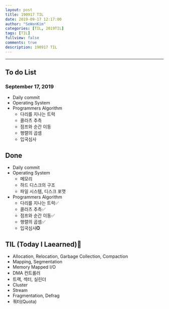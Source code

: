 ```yaml
---
layout: post
title: 190917 TIL
date: 2019-09-17 12:17:00
author: "SeWonKim"
categories: [TIL, 2019TIL]
tags: [TIL]
fullview: false
comments: true
description: 190917 TIL
---
```


---

## To do List

### September 17, 2019

- Daily commit
- Operating System
- Programmers Algorithm
  - 다리를 지나는 트럭
  - 콜라츠 추측
  - 점프와 순간 이동
  - 행렬의 곱셈
  - 입국심사

## Done

- Daily commit
- Operating System
  - 메모리
  - 하드 디스크의 구조
  - 파일 시스템, 디스크 포맷
- Programmers Algorithm
  - 다리를 지나는 트럭✅
  - 콜라츠 추측✅
  - 점프와 순간 이동✅
  - 행렬의 곱셈✅
  - 입국심사❎

## TIL (Today I Laearned)🤔

- Allocation, Relocation, Garbage Collection, Compaction
- Mapping, Segmentation
- Memory Mapped I/O
- DMA 컨트롤러
- 트랙, 섹터, 실린더
- Cluster
- Stream
- Fragmentation, Defrag
- 쿼터(Quota)
